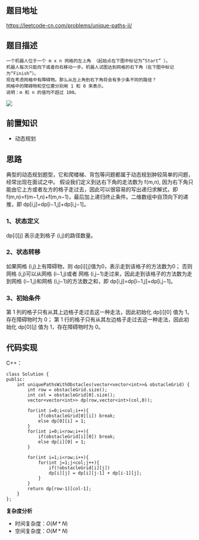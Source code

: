 ## 题目地址

https://leetcode-cn.com/problems/unique-paths-ii/

## 题目描述

```
一个机器人位于一个 m x n 网格的左上角 （起始点在下图中标记为“Start” ）。
机器人每次只能向下或者向右移动一步。机器人试图达到网格的右下角（在下图中标记为“Finish”）。
现在考虑网格中有障碍物。那么从左上角到右下角将会有多少条不同的路径？
网格中的障碍物和空位置分别用 1 和 0 来表示。
说明：m 和 n 的值均不超过 100。
```
![](https://assets.leetcode-cn.com/aliyun-lc-upload/uploads/2018/10/22/robot_maze.png)

## 前置知识

- 动态规划

## 思路

典型的动态规划题型，它和爬楼梯、背包等问题都属于动态规划肿较简单的问题，经常出现在面试之中。
假设我们定义到达右下角的走法数为 f(m,n), 因为右下角只能由它上方或者左方的格子走过去，因此可以很容易的写出递归求解式，即 f(m,n)=f(m−1,n)+f(m,n−1)，最后加上递归终止条件。二维数组中自顶向下的递推，即 dp[i,j]=dp[i−1,j]+dp[i,j−1]。

### 1、状态定义

dp[i][j] 表示走到格子 (i,j)的路径数量。

### 2、状态转移

如果网格 (i,j)上有障碍物，则 dp[i][j]值为0，表示走到该格子的方法数为0；
否则网格 (i,j)可以从网格 (i−1,j)或者 网格 (i,j−1)走过来，因此走到该格子的方法数为走到网格 (i−1,j)和网格 (i,j−1)的方法数之和，即 dp[i,j]=dp[i−1,j]+dp[i,j−1]。

### 3、初始条件

第 1 列的格子只有从其上边格子走过去这一种走法，因此初始化 dp[i][0] 值为 1，存在障碍物时为 0；
第 1 行的格子只有从其左边格子走过去这一种走法，因此初始化 dp[0][j] 值为 1，存在障碍物时为 0。

## 代码实现

C++：

```
class Solution {
public:
    int uniquePathsWithObstacles(vector<vector<int>>& obstacleGrid) {
        int row = obstacleGrid.size();
        int col = obstacleGrid[0].size();
        vector<vector<int>> dp(row,vector<int>(col,0));

        for(int i=0;i<col;i++){
            if(obstacleGrid[0][i]) break;
            else dp[0][i] = 1;
        }
        for(int i=0;i<row;i++){
            if(obstacleGrid[i][0]) break;
            else dp[i][0] = 1;
        }

        for(int i=1;i<row;i++){
            for(int j=1;j<col;j++){
                if(!obstacleGrid[i][j])
                dp[i][j] = dp[i][j-1] + dp[i-1][j];
            }
        }
        return dp[row-1][col-1];
    }
};
```

**复杂度分析**

- 时间复杂度：$O(M * N)$
- 空间复杂度：$O(M * N)$
